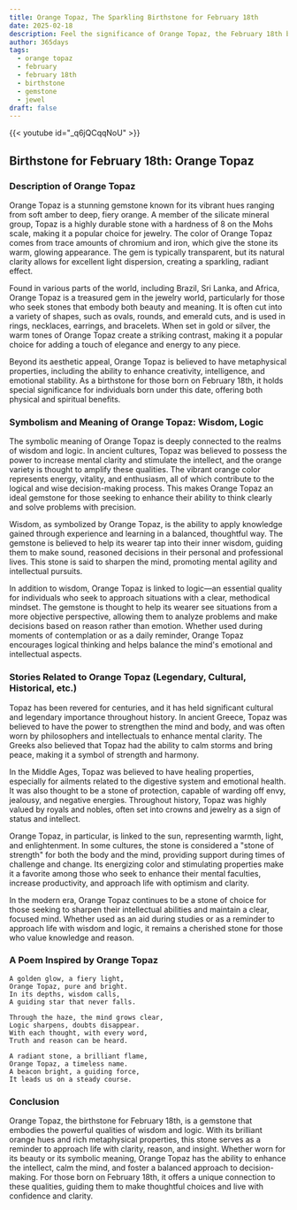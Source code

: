 ```yaml
---
title: Orange Topaz, The Sparkling Birthstone for February 18th
date: 2025-02-18
description: Feel the significance of Orange Topaz, the February 18th birthstone symbolizing Wisdom, logic. Let its beauty and meaning brighten your day.
author: 365days
tags:
  - orange topaz
  - february
  - february 18th
  - birthstone
  - gemstone
  - jewel
draft: false
---
```


{{< youtube id="_q6jQCqqNoU" >}}

## Birthstone for February 18th: Orange Topaz

### Description of Orange Topaz

Orange Topaz is a stunning gemstone known for its vibrant hues ranging from soft amber to deep, fiery orange. A member of the silicate mineral group, Topaz is a highly durable stone with a hardness of 8 on the Mohs scale, making it a popular choice for jewelry. The color of Orange Topaz comes from trace amounts of chromium and iron, which give the stone its warm, glowing appearance. The gem is typically transparent, but its natural clarity allows for excellent light dispersion, creating a sparkling, radiant effect.

Found in various parts of the world, including Brazil, Sri Lanka, and Africa, Orange Topaz is a treasured gem in the jewelry world, particularly for those who seek stones that embody both beauty and meaning. It is often cut into a variety of shapes, such as ovals, rounds, and emerald cuts, and is used in rings, necklaces, earrings, and bracelets. When set in gold or silver, the warm tones of Orange Topaz create a striking contrast, making it a popular choice for adding a touch of elegance and energy to any piece.

Beyond its aesthetic appeal, Orange Topaz is believed to have metaphysical properties, including the ability to enhance creativity, intelligence, and emotional stability. As a birthstone for those born on February 18th, it holds special significance for individuals born under this date, offering both physical and spiritual benefits.

### Symbolism and Meaning of Orange Topaz: Wisdom, Logic

The symbolic meaning of Orange Topaz is deeply connected to the realms of wisdom and logic. In ancient cultures, Topaz was believed to possess the power to increase mental clarity and stimulate the intellect, and the orange variety is thought to amplify these qualities. The vibrant orange color represents energy, vitality, and enthusiasm, all of which contribute to the logical and wise decision-making process. This makes Orange Topaz an ideal gemstone for those seeking to enhance their ability to think clearly and solve problems with precision.

Wisdom, as symbolized by Orange Topaz, is the ability to apply knowledge gained through experience and learning in a balanced, thoughtful way. The gemstone is believed to help its wearer tap into their inner wisdom, guiding them to make sound, reasoned decisions in their personal and professional lives. This stone is said to sharpen the mind, promoting mental agility and intellectual pursuits.

In addition to wisdom, Orange Topaz is linked to logic—an essential quality for individuals who seek to approach situations with a clear, methodical mindset. The gemstone is thought to help its wearer see situations from a more objective perspective, allowing them to analyze problems and make decisions based on reason rather than emotion. Whether used during moments of contemplation or as a daily reminder, Orange Topaz encourages logical thinking and helps balance the mind's emotional and intellectual aspects.

### Stories Related to Orange Topaz (Legendary, Cultural, Historical, etc.)

Topaz has been revered for centuries, and it has held significant cultural and legendary importance throughout history. In ancient Greece, Topaz was believed to have the power to strengthen the mind and body, and was often worn by philosophers and intellectuals to enhance mental clarity. The Greeks also believed that Topaz had the ability to calm storms and bring peace, making it a symbol of strength and harmony.

In the Middle Ages, Topaz was believed to have healing properties, especially for ailments related to the digestive system and emotional health. It was also thought to be a stone of protection, capable of warding off envy, jealousy, and negative energies. Throughout history, Topaz was highly valued by royals and nobles, often set into crowns and jewelry as a sign of status and intellect.

Orange Topaz, in particular, is linked to the sun, representing warmth, light, and enlightenment. In some cultures, the stone is considered a "stone of strength" for both the body and the mind, providing support during times of challenge and change. Its energizing color and stimulating properties make it a favorite among those who seek to enhance their mental faculties, increase productivity, and approach life with optimism and clarity.

In the modern era, Orange Topaz continues to be a stone of choice for those seeking to sharpen their intellectual abilities and maintain a clear, focused mind. Whether used as an aid during studies or as a reminder to approach life with wisdom and logic, it remains a cherished stone for those who value knowledge and reason.

### A Poem Inspired by Orange Topaz

```
A golden glow, a fiery light,  
Orange Topaz, pure and bright.  
In its depths, wisdom calls,  
A guiding star that never falls.

Through the haze, the mind grows clear,  
Logic sharpens, doubts disappear.  
With each thought, with every word,  
Truth and reason can be heard.

A radiant stone, a brilliant flame,  
Orange Topaz, a timeless name.  
A beacon bright, a guiding force,  
It leads us on a steady course.
```

### Conclusion

Orange Topaz, the birthstone for February 18th, is a gemstone that embodies the powerful qualities of wisdom and logic. With its brilliant orange hues and rich metaphysical properties, this stone serves as a reminder to approach life with clarity, reason, and insight. Whether worn for its beauty or its symbolic meaning, Orange Topaz has the ability to enhance the intellect, calm the mind, and foster a balanced approach to decision-making. For those born on February 18th, it offers a unique connection to these qualities, guiding them to make thoughtful choices and live with confidence and clarity.